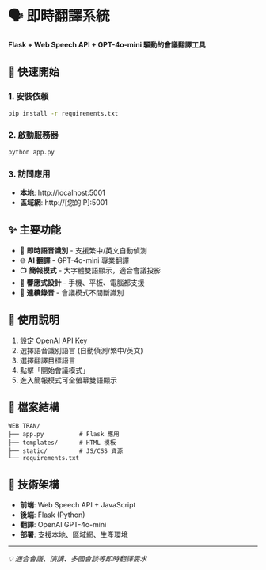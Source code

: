 # 🗣️ 即時翻譯系統

**Flask + Web Speech API + GPT-4o-mini 驅動的會議翻譯工具**

## 🚀 快速開始

### 1. 安裝依賴
```bash
pip install -r requirements.txt
```

### 2. 啟動服務器
```bash
python app.py
```

### 3. 訪問應用
- **本地**: http://localhost:5001
- **區域網**: http://[您的IP]:5001

## ✨ 主要功能

- 🎤 **即時語音識別** - 支援繁中/英文自動偵測
- 🌐 **AI 翻譯** - GPT-4o-mini 專業翻譯
- 📺 **簡報模式** - 大字體雙語顯示，適合會議投影
- 📱 **響應式設計** - 手機、平板、電腦都支援
- 🔄 **連續錄音** - 會議模式不間斷識別

## 🎯 使用說明

1. 設定 OpenAI API Key
2. 選擇語音識別語言 (自動偵測/繁中/英文)
3. 選擇翻譯目標語言
4. 點擊「開始會議模式」
5. 進入簡報模式可全螢幕雙語顯示

## 📁 檔案結構

```
WEB TRAN/
├── app.py          # Flask 應用
├── templates/      # HTML 模板
├── static/         # JS/CSS 資源
└── requirements.txt
```

## 🔧 技術架構

- **前端**: Web Speech API + JavaScript
- **後端**: Flask (Python)
- **翻譯**: OpenAI GPT-4o-mini
- **部署**: 支援本地、區域網、生產環境

---

*💡 適合會議、演講、多國會談等即時翻譯需求*